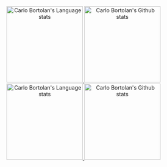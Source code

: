 <!--### Hey 👋, I'm Carlo-->

<!--[![Github](https://img.shields.io/github/followers/carlobortolan?label=Follow&style=social)](https://github.com/carlobortolan)-->

<!-- Light Mode -->
<div align="center"> 
<a href="https://github.com/anuraghazra/github-readme-stats#gh-light-mode-only">
<img height=200 src="https://github-readme-stats-git-masterrstaa-rickstaa.vercel.app/api/top-langs/?username=carlobortolan&layout=compact&langs_count=10&exclude_repo=embloy&hide_border=true&role=owner&count_private=true,collaborator&theme=default#gh-light-mode-only" alt="Carlo Bortolan's Language stats" />
</a>
<a href="https://github.com/anuraghazra/github-readme-stats#gh-light-mode-only">
<img height=200 src="https://github-readme-stats-git-masterrstaa-rickstaa.vercel.app/api?username=carlobortolan&show_icons=true&count_private=true&line_height=28&hide_border=true&card_width=450&include_all_commits=true&hide=[HTML]&role=owner&count_private=true,collaborator&exclude_repo=github-readme-stats&theme=default#gh-light-mode-only" alt="Carlo Bortolan's Github stats" />
</a>
</div>

<!-- Dark Mode -->
<div align="center"> 
<a href="https://github.com/anuraghazra/github-readme-stats#gh-dark-mode-only">
<img height=200 src="https://github-readme-stats-git-masterrstaa-rickstaa.vercel.app/api/top-langs/?username=carlobortolan&layout=compact&langs_count=10&exclude_repo=[carlobortolan,Embloy,railstest1-depr-]&hide_border=true&role=owner&count_private=true,collaborator&theme=dark&bg_color=000000#gh-dark-mode-only" alt="Carlo Bortolan's Language stats" />
</a>
<a href="https://github.com/anuraghazra/github-readme-stats#gh-dark-mode-only">
<img height=200 src="https://github-readme-stats-git-masterrstaa-rickstaa.vercel.app/api?username=carlobortolan&show_icons=true&count_private=true&line_height=28&hide_border=true&card_width=450&include_all_commits=true&role=owner&count_private=true,collaborator&exclude_repo=github-readme-stats&theme=dark&bg_color=000000#gh-dark-mode-only" alt="Carlo Bortolan's Github stats" />
</a>
</div>

<br/>
